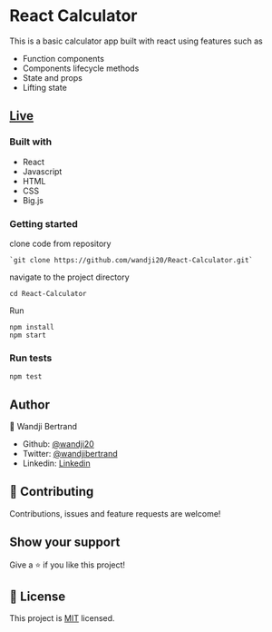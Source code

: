 # React Calculator

This is a basic calculator app built with react using features such as

- Function components
- Components lifecycle methods
- State and props
- Lifting state

## [Live](https://wandji-react-calculator.herokuapp.com/)

### Built with

- React
- Javascript
- HTML
- CSS
- Big.js

### Getting started

clone code from repository

```
`git clone https://github.com/wandji20/React-Calculator.git`
```

navigate to the project directory

```
cd React-Calculator
```

Run

```
npm install
npm start
```

### Run tests

```
npm test
```

## Author

👤 Wandji Bertrand

- Github: [@wandji20](https://github.com/wandji20)
- Twitter: [@wandjibertrand](https://twitter.com/wandjibertrand)
- Linkedin: [Linkedin](https://www.linkedin.com/in/wandji-bertrand/)

## 🤝 Contributing

Contributions, issues and feature requests are welcome!

## Show your support

Give a ⭐️ if you like this project!

## 📝 License

This project is [MIT](LICENSE) licensed.
